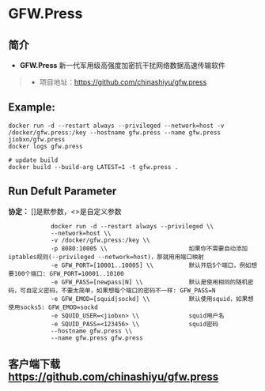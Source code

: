 GFW.Press
===
## 简介
* **GFW.Press** 新一代军用级高强度加密抗干扰网络数据高速传输软件
> * 项目地址：https://github.com/chinashiyu/gfw.press


## Example:

    docker run -d --restart always --privileged --network=host -v /docker/gfw.press:/key --hostname gfw.press --name gfw.press jiobxn/gfw.press
    docker logs gfw.press

    # update build
    docker build --build-arg LATEST=1 -t gfw.press .

## Run Defult Parameter
**协定：** []是默参数，<>是自定义参数

				docker run -d --restart always --privileged \\
				--network=host \\
				-v /docker/gfw.press:/key \\
				-p 8080:10005 \\                       如果你不需要自动添加iptables规则(--privileged --network=host)，那就用用端口映射
				-e GFW_PORT=[10001..10005] \\          默认开启5个端口，例如想要100个端口: GFW_PORT=10001..10100
				-e GFW_PASS=[newpass|N] \\             默认是使用相同的随机密码，可自定义密码，不要太简单，如果想每个端口的密码不一样: GFW_PASS=N
				-e GFW_EMOD=[squid|sockd] \\           默认使用squid，如果想使用socks5: GFW_EMOD=sockd
				-e SQUID_USER=<jiobxn> \\              squid用户名
				-e SQUID_PASS=<123456> \\              squid密码
				--hostname gfw.press \\
				--name gfw.press gfw.press

## 客户端下载 https://github.com/chinashiyu/gfw.press
